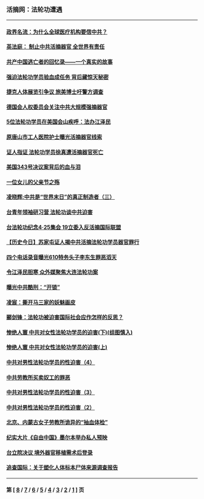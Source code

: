 ### 活摘网：法轮功遭遇
---
#### [政界名流：为什么全球医疗机构要信中共？](../../pages/nf5881/n11945479.md?05240430) 
#### [英法庭： 制止中共活摘器官 全世界有责任](../../pages/nf5881/n11330691.md?05240430) 
#### [共产中国逃亡者的回忆录——一个真实的故事](../../pages/nf5881/n10918649.md?05240430) 
#### [强迫法轮功学员验血成任务 背后藏惊天秘密](../../pages/nf5881/n4252384.md?05240430) 
#### [捷克人体展览引争议 旅美博士吁警方调查](../../pages/nf5881/n9429187.md?05240430) 
#### [德国会人权委员会关注中共大规模强摘器官](../../pages/nf5881/n8418950.md?05240430) 
#### [5位法轮功学员在美国会山疾呼：法办江泽民](../../pages/nf5881/n8101519.md?05240430) 
#### [原唐山市工人医院护士曝光活摘器官线索](../../pages/nf5881/n8076384.md?05240430) 
#### [证人指证 法轮功学员徐真遭活摘器官死亡](../../pages/nf5881/n8042467.md?05240430) 
#### [美国343号决议案背后的血与泪](../../pages/nf5881/n8020684.md?05240430) 
#### [一位女儿的父亲节之殇](../../pages/nf5881/n8014122.md?05240430) 
#### [凌晓辉:中共是“世界末日”的真正制造者（三）](../../pages/nf5881/n4210333.md?05240430) 
#### [台青年领袖研习营 法轮功谈中共迫害](../../pages/nf5881/n4141857.md?05240430) 
#### [台法轮功纪念4‧25集会 19立委入反活摘国际联盟](../../pages/nf5881/n4141821.md?05240430) 
#### [【历史今日】苏家屯证人揭中共活摘法轮功学员器官罪行](../../pages/nf5881/n4135912.md?05240430) 
#### [四个电话录音曝光610特务头子李东生罪恶滔天](../../pages/nf5881/n4040060.md?05240430) 
#### [令江泽民胆寒 众外媒聚焦大连法轮功案](../../pages/nf5881/n3932671.md?05240430) 
#### [曝光中共酷刑：“开锁”](../../pages/nf5881/n3889373.md?05240430) 
#### [凌宸：撕开马三家的妖魅画皮](../../pages/nf5881/n3849369.md?05240430) 
#### [郦剑锋：法轮功被迫害国际社会应作怎样的反思？](../../pages/nf5881/n3824560.md?05240430) 
#### [惨绝人寰 中共对女性法轮功学员的迫害(下)(组图慎入)](../../pages/nf5881/n3816285.md?05240430) 
#### [惨绝人寰 中共对女性法轮功学员的迫害(上)](../../pages/nf5881/n3815374.md?05240430) 
#### [中共对男性法轮功学员的性迫害（4）](../../pages/nf5881/n3769144.md?05240430) 
#### [中共劳教所买卖奴工的罪恶](../../pages/nf5881/n3769378.md?05240430) 
#### [中共对男性法轮功学员的性迫害（3）](../../pages/nf5881/n3768231.md?05240430) 
#### [中共对男性法轮功学员的性迫害（2）](../../pages/nf5881/n3767211.md?05240430) 
#### [北京、内蒙古女子劳教所诡异的“抽血体检”](../../pages/nf5881/n3753158.md?05240430) 
#### [纪实大片《自由中国》墨尔本举办私人预映](../../pages/nf5881/n3743337.md?05240430) 
#### [台立院决议 境外器官移植需术后登录](../../pages/nf5881/n3741520.md?05240430) 
#### [追查国际：关于塑化人体标本尸体来源调查报告](../../pages/nf5881/n3740673.md?05240430) 

---
#### 第 [ [8](./8.md?05240430) / [7](./7.md?05240430) / [6](./6.md?05240430) / [5](./5.md?05240430) / [4](./4.md?05240430) / [3](./3.md?05240430) / [2](./2.md?05240430) / [1](./1.md?05240430) ] 页
